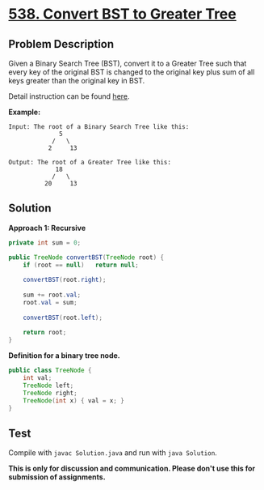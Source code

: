 # [538. Convert BST to Greater Tree][title]

## Problem Description

Given a Binary Search Tree (BST), convert it to a Greater Tree such that every key of the original BST is changed to the original key plus sum of all keys greater than the original key in BST.

Detail instruction can be found [here][title].

**Example:**

```
Input: The root of a Binary Search Tree like this:
              5
            /   \
           2     13

Output: The root of a Greater Tree like this:
             18
            /   \
          20     13
```

## Solution

**Approach 1: Recursive**

```java
private int sum = 0;

public TreeNode convertBST(TreeNode root) {
    if (root == null)   return null;
    
    convertBST(root.right);
    
    sum += root.val;
    root.val = sum;
    
    convertBST(root.left);
    
    return root;
}
```

**Definition for a binary tree node.**

```java
public class TreeNode {
    int val;
    TreeNode left;
    TreeNode right;
    TreeNode(int x) { val = x; }
}
```

## Test

Compile with `javac Solution.java` and run with `java Solution`.


**This is only for discussion and communication. Please don't use this for submission of assignments.**

[title]: https://leetcode.com/problems/convert-bst-to-greater-tree/